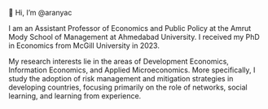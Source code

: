 👋 Hi, I’m @aranyac

I am an Assistant Professor of Economics and Public Policy at the Amrut Mody School of Management at Ahmedabad University. I received my PhD in Economics from McGill University in 2023. 

My research interests lie in the areas of Development Economics, Information Economics, and Applied Microeconomics. More specifically, I study the adoption of risk management and mitigation strategies in developing countries, focusing primarily on the role of networks, social learning, and learning from experience.

<!---
aranyac24/aranyac24 is a ✨ special ✨ repository because its `README.md` (this file) appears on your GitHub profile.
You can click the Preview link to take a look at your changes.
--->
